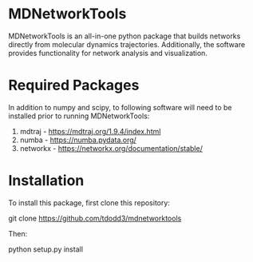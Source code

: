 # MDNetworkTools

MDNetworkTools is an all-in-one python package that builds networks directly from molecular dynamics trajectories. Additionally, the software
provides functionality for network analysis and visualization. 

# Required Packages
In addition to numpy and scipy, to following software will need to be installed prior to running MDNetworkTools:
1) mdtraj - https://mdtraj.org/1.9.4/index.html
2) numba - https://numba.pydata.org/
3) networkx - https://networkx.org/documentation/stable/

# Installation
To install this package, first clone this repository:

git clone https://github.com/tdodd3/mdnetworktools

Then:

python setup.py install
